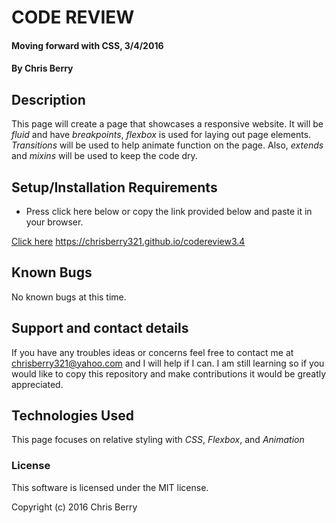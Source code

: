 #  CODE REVIEW

#### Moving forward with CSS, 3/4/2016

#### By Chris Berry

## Description

This page will create a page that showcases a responsive website. It will be _fluid_ and have _breakpoints_, _flexbox_ is used for laying out page elements. _Transitions_ will be used to help animate function on the page. Also, _extends_ and _mixins_ will be used to keep the code dry.

## Setup/Installation Requirements

* Press click here below or copy the link provided below and paste it in your browser.

[Click here](https://chrisberry321.github.io/codereview3.4/)
https://chrisberry321.github.io/codereview3.4


## Known Bugs
No known bugs at this time.

## Support and contact details

If you have any troubles ideas or concerns feel free to contact me at chrisberry321@yahoo.com and I will help if I can. I am still learning so if you would like to copy this repository and make contributions it would be greatly appreciated.  

## Technologies Used

This page focuses on relative styling with _CSS_, _Flexbox_, and _Animation_

### License

This software is licensed under the MIT license.

Copyright (c) 2016 Chris Berry
